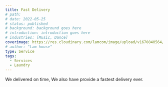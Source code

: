```yaml
---
title: Fast Delivery
# path:
# date: 2022-05-25
# status: published
# background: background goes here
# introduction: introduction goes here
# industries: [Music, Dance]
coverimage: https://res.cloudinary.com/lamcom/image/upload/v1670840564/santhibakery/home/Services/fast_delivery_1_goxako.jpg
# author: "Lam house"
type: Service
tags:
  - Services
  - Laundry
---
```


We delivered on time, We also have provide a fastest delivery ever.

<!--more-->